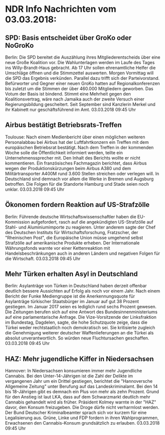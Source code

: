 # NDR Info Nachrichten vom 03.03.2018:


## SPD: Basis entscheidet über GroKo oder NoGroKo
Berlin: Die SPD bereitet die Auszählung ihres Mitgliederentscheids über eine neue Große Koalition vor. Die Wahlunterlagen werden im Laufe des Tages ins Willy-Brandt-Haus gebracht. Ab 17 Uhr sollen ehrenamtliche Helfer die Umschläge öffnen und die Stimmzettel auswerten. Morgen Vormittag will die SPD das Ergebnis verkünden. Parallel dazu trifft sich der Parteivorstand. Befürworter und Gegner einer neuen GroKo hatten auf Regionalkonferenzen bis zuletzt um die Stimmen der über 460.000 Mitgliedern geworben. Das Votum der Basis ist bindend. Stimmt eine Mehrheit gegen den Koalitionsvertrag, wäre nach Jamaika auch der zweite Versuch einer Regierungsbildung gescheitert. Seit September sind Kanzlerin Merkel und ihr Kabinett nur geschäftsführend im Amt. 03.03.2018 09:45 Uhr 

## Airbus bestätigt Betriebsrats-Treffen
Toulouse: Nach einem Medienbericht über einen möglichen weiteren Personalabbau bei Airbus hat der Luftfahrtkonzern ein Treffen mit dem europäischen Betriebsrat bestätigt. Nach dem Treffen in der kommenden Woche solle die Öffentlichkeit informiert werden, teilte ein Unternehmenssprecher mit. Den Inhalt des Berichts wollte er nicht kommentieren. Ein französisches Fachmagazin berichtet, dass Airbus wegen der Produktionskürzungen beim Airbus A380 und dem Militärtransporter A400M rund 3.600 Stellen streichen oder verlegen will. In Deutschland sind demnach vor allem die Werke in Bremen und Augsburg betroffen. Die Folgen für die Standorte Hamburg und Stade seien noch unklar. 03.03.2018 09:45 Uhr 

## Ökonomen fordern Reaktion auf US-Strafzölle
Berlin: Führende deutsche Wirtschaftswissenschaftler haben die EU-Kommission aufgefordert, rasch auf die angekündigten US-Strafzölle auf Stahl- und Aluminiumimporte zu reagieren. Unter anderem sagte der Chef des Deutschen Instituts für Wirtschaftsforschung, Fratzscher, der "Rheinischen Post", die Europäische Union müsse umgehend selbst Strafzölle auf amerikanische Produkte erheben. Der Internationale Währungsfonds warnte vor einer Kettenreaktion mit Handelsbeschränkungen auch in anderen Ländern und negativen Folgen für die Wirtschaft. 03.03.2018 09:45 Uhr 

## Mehr Türken erhalten Asyl in Deutschland
Berlin: 	Asylanträge von Türken in Deutschland haben derzeit offenbar deutlich bessere Aussichten auf Erfolg als noch vor einem Jahr. Nach einem Bericht der Funke Mediengruppe ist die Anerkennungsquote für Asylanträge türkischer Staatsbürger im Januar auf gut 38 Prozent gestiegen. Im Januar 2017 seien es lediglich rund sechs Prozent gewesen. Die Zeitungen berufen sich auf eine Antwort des Bundesinnenministeriums auf eine parlamentarische Anfrage. Die Vize-Vorsitzende der Linksfraktion im Bundestag, Dagdelen, sagte, die hohe Schutzquote zeige, dass die Türkei weder rechtstaatlich noch demokratisch sei. Sie kritisierte zugleich die Genehmigung weiterer deutscher Waffenlieferungen an die Türkei als absolut unverantwortlich. So würden neue Fluchtursachen geschaffen. 03.03.2018 09:45 Uhr 

## HAZ: Mehr jugendliche Kiffer in Niedersachsen
Hannover: In Niedersachsen konsumieren immer mehr Jugendliche Cannabis. Bei den Unter-14-Jährigen ist die Zahl der Delikte im vergangenen Jahr um ein Drittel gestiegen, berichtet die "Hannoversche Allgemeine Zeitung" unter Berufung auf das Landeskriminalamt. Bei den 14 bis 18-Jährigen gibt es demnach ein Plus von mehr als zehn Prozent. Grund für den Anstieg ist laut LKA, dass auf dem Schwarzmarkt deutlich mehr Cannabis gehandelt wird als früher. Präsident Kolmey warnte in der "HAZ" davor, den Konsum freizugeben. Die Droge dürfe nicht verharmlost werden. Der Bund Deutscher Kriminalbeamter sprach sich vor kurzem für eine Legalisierung aus. Grüne, Linke und FDP fordern in ihren Wahlprogrammen, Erwachsenen den Cannabis-Konsum grundsätzlich zu erlauben. 03.03.2018 09:45 Uhr 
